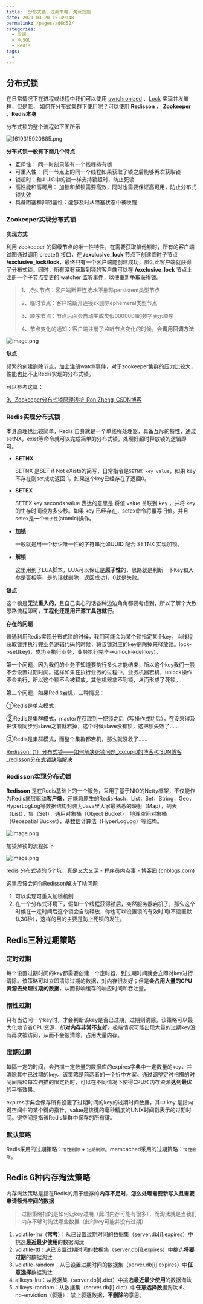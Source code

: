 ```yaml
---
title:  分布式锁，过期策略，淘汰规则
date: 2021-03-20 15:49:48
permalink: /pages/ad6d52/
categories:
  - 后端
  - NoSQL
  - Redis
tags:
  - 
---
```


## 分布式锁

在日常情况下在进程或线程中我们可以使用 [synchronized](https://mp.weixin.qq.com/s?__biz=MzI4NjI1OTI4Nw==&mid=2247488320&idx=1&sn=6fd5cddf2a0ff68fe00ccc834e90521b&scene=21#wechat_redirect) 、[Lock](https://mp.weixin.qq.com/s?__biz=MzI4NjI1OTI4Nw==&mid=2247488426&idx=1&sn=705cace6ce7fbc2d6f141e8b03623fff&scene=21#wechat_redirect) 实现并发编程，但是我， 如何在分布式集群下使用呢？可以使用 **Redisson** ， **Zookeeper** ，**Redis本身**

分布式锁的整个流程如下图所示

![1619315920885.png](https://img.xiaoyou66.com/2021/04/25/6aeb02601be40.png)

**分布式锁一般有下面几个特点**

- 互斥性： 同一时刻只能有一个线程持有锁
- 可重入性： 同一节点上的同一个线程如果获取了锁之后能够再次获取锁
- 锁超时：和J.U.C中的锁一样支持锁超时，防止死锁
- 高性能和高可用： 加锁和解锁需要高效，同时也需要保证高可用，防止分布式锁失效
- 具备阻塞和非阻塞性：能够及时从阻塞状态中被唤醒

### Zookeeper实现分布式锁

**实现方式**

利用 zookeeper 的同级节点的唯一性特性，在需要获取排他锁时，所有的客户端试图通过调用 create() 接口，在 **/exclusive_lock** 节点下创建临时子节点 **/exclusive_lock/lock**，最终只有一个客户端能创建成功，那么此客户端就获得了分布式锁。同时，所有没有获取到锁的客户端可以在 **/exclusive_lock** 节点上注册一个子节点变更的 watcher 监听事件，以便重新争取获得锁。

> 1、持久节点：客户端断开连接zk不删除persistent类型节点 
>
> 2、临时节点：客户端断开连接zk删除ephemeral类型节点 
>
> 3、顺序节点：节点后面会自动生成类似0000001的数字表示顺序
>
>  4、节点变化的通知：客户端注册了监听节点变化的时候，会**调用回调方法**

![image.png](https://img.xiaoyou66.com/2021/03/27/d85322d697d6d.png)

**缺点** 

频繁的创建删除节点，加上注册watch事件，对于zookeeper集群的压力比较大，性能也比不上Redis实现的分布式锁。

可以参考这篇：

[9、Zookeeper分布式锁原理浅析_Ron.Zheng-CSDN博客](https://blog.csdn.net/zyhlwzy/article/details/102366486)

### Redis实现分布式锁

本身原理也比较简单，Redis 自身就是一个单线程处理器，具备互斥的特性，通过setNX，exist等命令就可以完成简单的分布式锁，处理好超时释放锁的逻辑即可。

- **SETNX**

  SETNX 是SET if Not eXists的简写，日常指令是`SETNX key value`，如果 key 不存在则set成功返回 1，如果这个key已经存在了返回0。

- **SETEX**

  SETEX key seconds value 表达的意思是 将值 value 关联到 key ，并将 key 的生存时间设为多少秒。如果 key 已经存在，setex命令将覆写旧值。并且 setex是一个`原子性`(atomic)操作。

- **加锁**

  一般就是用一个标识唯一性的字符串比如UUID 配合 SETNX 实现加锁。

- **解锁**

  这里用到了LUA脚本，LUA可以保证是**原子性**的，思路就是判断一下Key和入参是否相等，是的话就删除，返回成功1，0就是失败。

**缺点**

这个锁是**无法重入的**，且自己实心的话各种边边角角都要考虑到，所以了解个大致思路流程即可，**工程化还是用开源工具包就行**。

**存在的问题**

普通利用Redis实现分布式锁的时候，我们可能会为某个锁指定某个key，当线程获取锁并执行完业务逻辑代码的时候，将该锁对应的key删除掉来释放锁。lock->set(key)，成功->执行业务，业务执行完毕->unlock->del(key)。

第一个问题，因为我们的业务不知道要执行多久才能结束，所以这个key我们一般不会设置过期时间。这样如果在执行业务的过程中，业务机器宕机，unlock操作不会执行，所以这个锁不会被释放，其他机器拿不到锁，从而形成了死锁。

第二个问题，如果Redis宕机，三种情况：

①Redis是单点模式

②Redis是集群模式，master在获取到一把锁之后（写操作成功后），在没来得及把该锁同步到slave之前就宕掉，这个时候slave没有锁，这把锁失效了……

③Redis是集群模式，而整个集群都宕机，那么就没救了……

[Redisson（1）分布式锁——如何解决死锁问题_xxcupid的博客-CSDN博客_redisson分布式锁缺陷解决](https://blog.csdn.net/xxcupid/article/details/88120581)

###  Redisson实现分布式锁

**Redisson** 是在Redis基础上的一个服务，采用了基于NIO的Netty框架，不仅能作为Redis底层驱动**客户端**，还能将原生的RedisHash，List，Set，String，Geo，HyperLogLog等数据结构封装为Java里大家最熟悉的映射（Map），列表（List），集（Set），通用对象桶（Object Bucket），地理空间对象桶（Geospatial Bucket），基数估计算法（HyperLogLog）等结构。

![image.png](https://img.xiaoyou66.com/2021/03/27/58a24fd86143a.png)

加锁解锁的流程如下

![image.png](https://img.xiaoyou66.com/2021/03/27/824f29530bd2b.png)



[redis 分布式锁的 5个坑，真是又大又深 - 程序员内点事 - 博客园 (cnblogs.com)](https://www.cnblogs.com/chengxy-nds/p/12750502.html)

这里应该会问你Redisson解决了啥问题

1. 可以实现可重入加锁机制
2. 在一个分布式环境下，假如一个线程获得锁后，突然服务器宕机了，那么这个时候在一定时间后这个锁会自动释放，你也可以设置锁的有效时间(不设置默认30秒），这样的目的主要是防止死锁的发生。

## Redis三种过期策略

### 定时过期

每个设置过期时间的key都需要创建一个定时器，到过期时间就会立即对key进行清除。该策略可以立即清除过期的数据，对内存很友好；但是**会占用大量的CPU资源去处理过期的数据**，从而影响缓存的响应时间和吞吐量。

### 惰性过期

只有当访问一个key时，才会判断该key是否已过期，过期则清除。该策略可以最大化地节省CPU资源，却**对内存非常不友好**。极端情况可能出现大量的过期key没有再次被访问，从而不会被清除，占用大量内存。

### 定期过期

每隔一定的时间，会扫描一定数量的数据库的expires字典中一定数量的key，并清除其中已过期的key。该策略是前两者的一个折中方案。通过调整定时扫描的时间间隔和每次扫描的限定耗时，可以在不同情况下使得CPU和内存资源**达到最优**的平衡效果。

expires字典会保存所有设置了过期时间的key的过期时间数据，其中 key 是指向键空间中的某个键的指针，value是该键的毫秒精度的UNIX时间戳表示的过期时间。键空间是指该Redis集群中保存的所有键。

### 默认策略

Redis采用的过期策略：`惰性删除` + `定期删除`。memcached采用的过期策略：`惰性删除`。

## Redis 6种内存淘汰策略

内存淘汰策略是指在Redis的用于缓存的**内存不足时，怎么处理需要新写入且需要申请额外空间的数据**

> 过期策略指的是如何让key过期（此时内存可能有很多），而淘汰就是当我们内存不够时淘汰哪些数据（此时key可能并没有过期）

1. volatile-lru（**常考**）：从已设置过期时间的数据集（server.db[i].expires）中挑选**最近最少使用**的数据淘汰
2. volatile-ttl：从已设置过期时间的数据集（server.db[i].expires）中挑选**将要过期**的数据淘汰
3. volatile-random：从已设置过期时间的数据集（server.db[i].expires）中**任意选择**数据淘汰
4. allkeys-lru：从数据集（server.db[i].dict）中挑选**最近最少使用**的数据淘汰
5. allkeys-random：从数据集（server.db[i].dict）中**任意选择数**据淘汰 6、no-enviction（驱逐）：禁止驱逐数据，**不删除**的意思。


